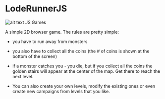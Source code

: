 # LodeRunnerJS
![alt text](https://raw.githubusercontent.com/Nickpicnic/LodeRunnerJS/master/screenshots/0.png)
JS Games

A simple 2D browser game. 
The rules are pretty simple: 
  - you have to run away from monsters
  - you also have to collect all the coins (the # of coins is shown at the bottom of the screen)
  - if a monster catches you - you die, but if you collect all the coins the golden stairs will appear at the center of the 
    map. Get there to reach the next level.
    
  - You can also create your own levels, modify the existing ones or even create new campaigns from levels that you like. 
